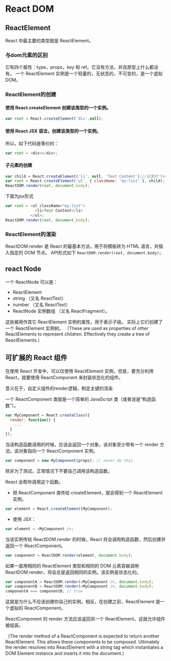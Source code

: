 # React DOM

## ReactElement

React 中最主要的类型就是 ReactElement。

### 与dom元素的区别

它有四个属性：type，props，key 和 ref。它没有方法，并且原型上什么都没有。
一个 ReactElement 实例是一个轻量的，无状态的，不可变的，是一个虚拟 DOM。

### ReactElement的创建

#### 使用 React.createElement 创建该类型的一个实例。
```javascript
var root = React.createElement('div',null);
```
#### 使用 React JSX 语法，创建该类型的一个实例。
所以，如下代码是等价的：
```javascript
var root = <div></div>;
```

#### 子元素的创建
```javascript
var child = React.createElement('li', null, 'Text Content');//这里的'Text Content'是作为子元素存在的
var root = React.createElement('ul', { className: 'my-list' }, child);
ReactDOM.render(root, document.body);
```
下面为jsx形式
```javascript
var root = <ul className="my-list">
             <li>Text Content</li>
           </ul>;
ReactDOM.render(root, document.body);
```
### ReactElement的渲染
ReactDOM.render 是 React 的最基本方法，用于将模板转为 HTML 语言，并插入指定的 DOM 节点。
API形式如下
`ReactDOM.render(root, document.body);`

## react Node

一个 ReactNode 可以是：
- ReactElement
- string （又名 ReactText）
- number （又名 ReactText）
- ReactNode 实例数组 （又名 ReactFragment）。


这些被用作其它 ReactElement 实例的属性，用于表示子级。
实际上它们创建了一个 ReactElement 实例树。
（These are used as properties of other ReactElements to represent children. Effectively they create a tree of ReactElements.）

## 可扩展的 React 组件

在使用 React 开发中，可以仅使用 ReactElement 实例，但是，要充分利用 React，就要使用 ReactComponent 来封装状态化的组件。

意义在于，自定义组件的render逻辑，制定主键的渲染

一个 ReactComponent 类就是一个简单的 JavaScript 类（或者说是“构造函数”）。
```javascript
var MyComponent = React.createClass({
  render: function() {
    ...
  }
});
```
当该构造函数调用的时候，应该会返回一个对象，该对象至少带有一个 render 方法。该对象指向一个 ReactComponent 实例。
```javascript
var component = new MyComponent(props); // never do this
```
除非为了测试，正常情况下不要自己调用该构造函数。

React 会帮你调用这个函数。

- 把 ReactComponent 类传给 createElement，就会得到一个 ReactElement 实例。
```javascript
var element = React.createElement(MyComponent);
```
- 使用 JSX：
```javascript
var element = <MyComponent />;
```

当该实例传给 ReactDOM.render 的时候，React 将会调用构造函数，然后创建并返回一个 ReactComponent。

```javascript
var component = ReactDOM.render(element, document.body);
```
如果一直用相同的 ReactElement 类型和相同的 DOM 元素容器调用 ReactDOM.render，将会总是返回相同的实例。该实例是状态化的。
```javascript
var componentA = ReactDOM.render(<MyComponent />, document.body);
var componentB = ReactDOM.render(<MyComponent />, document.body);
componentA === componentB; // true
```
这就是为什么不应该创建你自己的实例。相反，在创建之前，ReactElement 是一个虚拟的 ReactComponent。

ReactComponent 的 render 方法应该返回另一个 ReactElement，这就允许组件被组装。

（The render method of a ReactComponent is expected to return another ReactElement. This allows these components to be composed. Ultimately the render resolves into ReactElement with a string tag which instantiates a DOM Element instance and inserts it into the document.）

